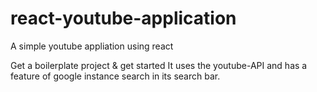 # react-youtube-application
A simple youtube appliation using react

Get a boilerplate project & get started
It uses the youtube-API and has a feature of google instance search in its search bar.

